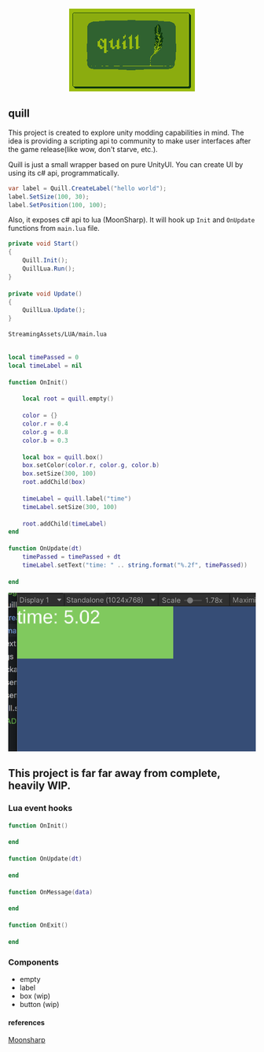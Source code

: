 <p align="center">
  <img width="256" height="168" src="./quill2.png">
</p>

## quill

This project is created to explore unity modding capabilities in mind. The idea is providing a scripting api to community to make user interfaces after the game release(like wow, don't starve, etc.).
 
Quill is just a small wrapper based on pure UnityUI. You can create UI by using its c# api, programmatically.


```csharp
var label = Quill.CreateLabel("hello world");
label.SetSize(100, 30);
label.SetPosition(100, 100);
```

Also, it exposes c# api to lua (MoonSharp). It will hook up `Init` and `OnUpdate` functions from `main.lua` file. 

```csharp
private void Start()
{
    Quill.Init();
    QuillLua.Run();
}

private void Update()
{
    QuillLua.Update();
}
```

`StreamingAssets/LUA/main.lua`

```lua

local timePassed = 0
local timeLabel = nil

function OnInit()

    local root = quill.empty()

    color = {}
    color.r = 0.4
    color.g = 0.8
    color.b = 0.3

    local box = quill.box()
    box.setColor(color.r, color.g, color.b)
    box.setSize(300, 100)
    root.addChild(box)

    timeLabel = quill.label("time")
    timeLabel.setSize(300, 100)
    
    root.addChild(timeLabel)
end

function OnUpdate(dt)
    timePassed = timePassed + dt
    timeLabel.setText("time: " .. string.format("%.2f", timePassed))

end
```

![sample](./sample.png)



## This project is far far away from complete, heavily WIP.

### Lua event hooks
```lua
function OnInit()

end

function OnUpdate(dt)

end

function OnMessage(data)

end

function OnExit()

end
```

### Components
- empty
- label
- box (wip)
- button (wip)

#### references
[Moonsharp](https://www.moonsharp.org)
